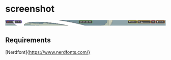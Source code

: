 # screenshot
![alt text](https://github.com/Rifqi2007c/yasb-theme-by-Rifqi2007/blob/main/Screenshot%202024-04-11%20213752.png)
## Requirements
[Nerdfont]{https://www.nerdfonts.com/}
